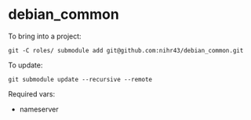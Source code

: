 # debian_common

To bring into a project:

```
git -C roles/ submodule add git@github.com:nihr43/debian_common.git
```

To update:

```
git submodule update --recursive --remote
```

Required vars:

- nameserver
